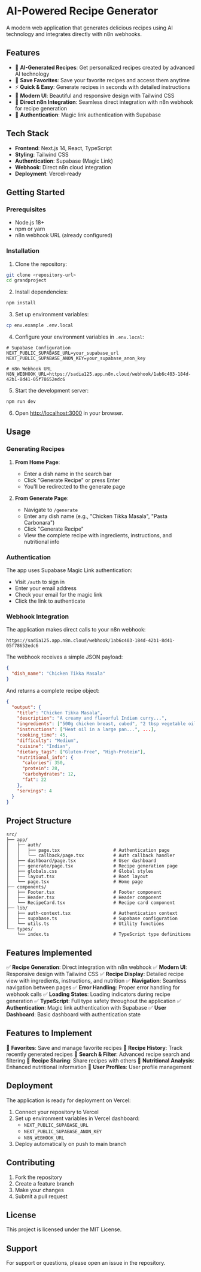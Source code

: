 # AI-Powered Recipe Generator

A modern web application that generates delicious recipes using AI technology and integrates directly with n8n webhooks.

## Features

- 🍳 **AI-Generated Recipes**: Get personalized recipes created by advanced AI technology
- 💾 **Save Favorites**: Save your favorite recipes and access them anytime
- ⚡ **Quick & Easy**: Generate recipes in seconds with detailed instructions
- 🎨 **Modern UI**: Beautiful and responsive design with Tailwind CSS
- 🔗 **Direct n8n Integration**: Seamless direct integration with n8n webhook for recipe generation
- 🔐 **Authentication**: Magic link authentication with Supabase

## Tech Stack

- **Frontend**: Next.js 14, React, TypeScript
- **Styling**: Tailwind CSS
- **Authentication**: Supabase (Magic Link)
- **Webhook**: Direct n8n cloud integration
- **Deployment**: Vercel-ready

## Getting Started

### Prerequisites

- Node.js 18+ 
- npm or yarn
- n8n webhook URL (already configured)

### Installation

1. Clone the repository:
```bash
git clone <repository-url>
cd grandproject
```

2. Install dependencies:
```bash
npm install
```

3. Set up environment variables:
```bash
cp env.example .env.local
```

4. Configure your environment variables in `.env.local`:
```env
# Supabase Configuration
NEXT_PUBLIC_SUPABASE_URL=your_supabase_url
NEXT_PUBLIC_SUPABASE_ANON_KEY=your_supabase_anon_key

# n8n Webhook URL
N8N_WEBHOOK_URL=https://sadia125.app.n8n.cloud/webhook/1ab6c403-184d-42b1-8d41-05f78652edc6
```

5. Start the development server:
```bash
npm run dev
```

6. Open [http://localhost:3000](http://localhost:3000) in your browser.

## Usage

### Generating Recipes

1. **From Home Page**: 
   - Enter a dish name in the search bar
   - Click "Generate Recipe" or press Enter
   - You'll be redirected to the generate page

2. **From Generate Page**:
   - Navigate to `/generate`
   - Enter any dish name (e.g., "Chicken Tikka Masala", "Pasta Carbonara")
   - Click "Generate Recipe"
   - View the complete recipe with ingredients, instructions, and nutritional info

### Authentication

The app uses Supabase Magic Link authentication:
- Visit `/auth` to sign in
- Enter your email address
- Check your email for the magic link
- Click the link to authenticate

### Webhook Integration

The application makes direct calls to your n8n webhook:
```
https://sadia125.app.n8n.cloud/webhook/1ab6c403-184d-42b1-8d41-05f78652edc6
```

The webhook receives a simple JSON payload:
```json
{
  "dish_name": "Chicken Tikka Masala"
}
```

And returns a complete recipe object:
```json
{
  "output": {
    "title": "Chicken Tikka Masala",
    "description": "A creamy and flavorful Indian curry...",
    "ingredients": ["500g chicken breast, cubed", "2 tbsp vegetable oil", ...],
    "instructions": ["Heat oil in a large pan...", ...],
    "cooking_time": 45,
    "difficulty": "Medium",
    "cuisine": "Indian",
    "dietary_tags": ["Gluten-Free", "High-Protein"],
    "nutritional_info": {
      "calories": 350,
      "protein": 28,
      "carbohydrates": 12,
      "fat": 22
    },
    "servings": 4
  }
}
```

## Project Structure

```
src/
├── app/
│   ├── auth/
│   │   ├── page.tsx                    # Authentication page
│   │   └── callback/page.tsx           # Auth callback handler
│   ├── dashboard/page.tsx              # User dashboard
│   ├── generate/page.tsx               # Recipe generation page
│   ├── globals.css                     # Global styles
│   ├── layout.tsx                      # Root layout
│   └── page.tsx                        # Home page
├── components/
│   ├── Footer.tsx                      # Footer component
│   ├── Header.tsx                      # Header component
│   └── RecipeCard.tsx                  # Recipe card component
├── lib/
│   ├── auth-context.tsx                # Authentication context
│   ├── supabase.ts                     # Supabase configuration
│   └── utils.ts                        # Utility functions
└── types/
    └── index.ts                        # TypeScript type definitions
```

## Features Implemented

✅ **Recipe Generation**: Direct integration with n8n webhook
✅ **Modern UI**: Responsive design with Tailwind CSS
✅ **Recipe Display**: Detailed recipe view with ingredients, instructions, and nutrition
✅ **Navigation**: Seamless navigation between pages
✅ **Error Handling**: Proper error handling for webhook calls
✅ **Loading States**: Loading indicators during recipe generation
✅ **TypeScript**: Full type safety throughout the application
✅ **Authentication**: Magic link authentication with Supabase
✅ **User Dashboard**: Basic dashboard with authentication state

## Features to Implement

🔄 **Favorites**: Save and manage favorite recipes
🔄 **Recipe History**: Track recently generated recipes
🔄 **Search & Filter**: Advanced recipe search and filtering
🔄 **Recipe Sharing**: Share recipes with others
🔄 **Nutritional Analysis**: Enhanced nutritional information
🔄 **User Profiles**: User profile management

## Deployment

The application is ready for deployment on Vercel:

1. Connect your repository to Vercel
2. Set up environment variables in Vercel dashboard:
   - `NEXT_PUBLIC_SUPABASE_URL`
   - `NEXT_PUBLIC_SUPABASE_ANON_KEY`
   - `N8N_WEBHOOK_URL`
3. Deploy automatically on push to main branch

## Contributing

1. Fork the repository
2. Create a feature branch
3. Make your changes
4. Submit a pull request

## License

This project is licensed under the MIT License.

## Support

For support or questions, please open an issue in the repository. 